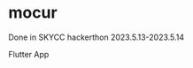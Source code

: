 # mocur
Done in SKYCC hackerthon 2023.5.13-2023.5.14

Flutter App

<img scr="images/Screenshot_1684010951.png" height="200"/>

<img scr="images/Screenshot_1684011005.png" width="25"/>

<img scr="images/Screenshot_1683985812.png" width="25"/> 

<img scr="images/Screenshot_1684011170.png" width="25"/> 
